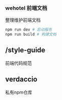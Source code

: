 ### wehotel 前端文档

整理维护前端文档

``` bash
npm run dev # 启动服务
npm run build # 构建文档
```


## /style-guide

前端代码规范

## verdaccio

私有npm仓库
